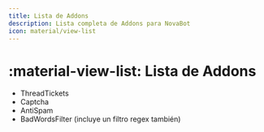 ```yaml
---
title: Lista de Addons
description: Lista completa de Addons para NovaBot
icon: material/view-list
---
```


# :material-view-list: **Lista de Addons**
* ThreadTickets
* Captcha
* AntiSpam
* BadWordsFilter (incluye un filtro regex también)
